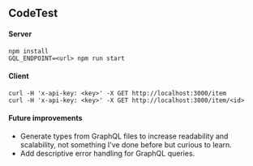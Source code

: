 ## CodeTest

#### Server

```
npm install
GQL_ENDPOINT=<url> npm run start
```

#### Client
```
curl -H 'x-api-key: <key>' -X GET http://localhost:3000/item
curl -H 'x-api-key: <key>' -X GET http://localhost:3000/item/<id>
```

#### Future improvements

* Generate types from GraphQL files to increase readability and scalability, not something I've done before but curious to learn.
* Add descriptive error handling for GraphQL queries.